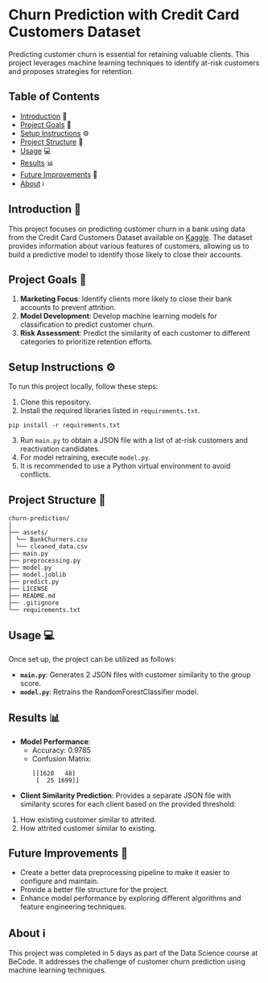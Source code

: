 # Churn Prediction with Credit Card Customers Dataset

Predicting customer churn is essential for retaining valuable clients. This project leverages machine learning techniques to identify at-risk customers and proposes strategies for retention.

## Table of Contents
- [Introduction](#introduction-📝) 📝
- [Project Goals](#project-goals-🎯) 🎯
- [Setup Instructions](#setup-instructions-⚙️) ⚙️
- [Project Structure](#project-structure-📂) 📂
- [Usage](#usage-💻) 💻
- [Results](#results-📊) 📊
- [Future Improvements](#future-improvements-🔮) 🔮
- [About](#about-ℹ️) ℹ️

## Introduction 📝
This project focuses on predicting customer churn in a bank using data from the Credit Card Customers Dataset available on [Kaggle](https://www.kaggle.com/datasets/sakshigoyal7/credit-card-customers). The dataset provides information about various features of customers, allowing us to build a predictive model to identify those likely to close their accounts.

## Project Goals 🎯
1. **Marketing Focus**: Identify clients more likely to close their bank accounts to prevent attrition.
2. **Model Development**: Develop machine learning models for classification to predict customer churn.
3. **Risk Assessment**: Predict the similarity of each customer to different categories to prioritize retention efforts.

## Setup Instructions ⚙️
To run this project locally, follow these steps:
1. Clone this repository.
2. Install the required libraries listed in `requirements.txt`.
```
pip install -r requirements.txt
```
3. Run `main.py` to obtain a JSON file with a list of at-risk customers and reactivation candidates.
4. For model retraining, execute `model.py`.
5. It is recommended to use a Python virtual environment to avoid conflicts.

## Project Structure 📂
```
churn-prediction/
│
├── assets/
│ └── BankChurners.csv
│ └── cleaned_data.csv
├── main.py
├── preprocessing.py
├── model.py
├── model.joblib
├── predict.py
├── LICENSE
├── README.md
├── .gitignore
└── requirements.txt
```

## Usage 💻
Once set up, the project can be utilized as follows:
- **`main.py`**: Generates 2 JSON files with customer similarity to the group score.
- **`model.py`**: Retrains the RandomForestClassifier model.

## Results 📊
- **Model Performance**:
  - Accuracy: 0.9785
  - Confusion Matrix:
    ```
    [[1628   48]
     [  25 1699]]
    ```
- **Client Similarity Prediction**: Provides a separate JSON file with similarity scores for each client based on the provided threshold:
1) How existing customer similar to attrited.
2) How attrited customer similar to existing.

## Future Improvements 🔮
- Create a better data preprocessing pipeline to make it easier to configure and maintain.
- Provide a better file structure for the project.
- Enhance model performance by exploring different algorithms and feature engineering techniques.

## About ℹ️
This project was completed in 5 days as part of the Data Science course at BeCode. It addresses the challenge of customer churn prediction using machine learning techniques.
